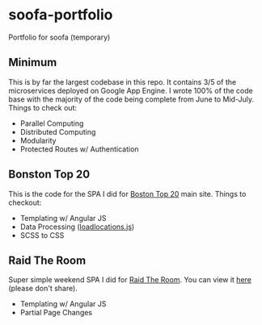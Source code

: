 # soofa-portfolio
Portfolio for soofa (temporary)

## Minimum

This is by far the largest codebase in this repo. It contains 3/5 of the microservices deployed on Google App Engine. I wrote 100% of the code base with the majority of the code being complete from June to Mid-July. Things to check out:
- Parallel Computing
- Distributed Computing
- Modularity
- Protected Routes w/ Authentication

## Bonston Top 20 

This is the code for the SPA I did for [Boston Top 20](http://bostontop20.com) main site. Things to checkout:
- Templating w/ Angular JS
- Data Processing ([loadlocations.js](https://github.com/ekepedia/soofa-portfolio/blob/master/Boston%20Top%2020/loadlocations.js))
- SCSS to CSS

## Raid The Room

Super simple weekend SPA I did for [Raid The Room](http://raidtheroom.com/). You can view it [here](https://console-app.herokuapp.com/) (please don't share).
- Templating w/ Angular JS
- Partial Page Changes
